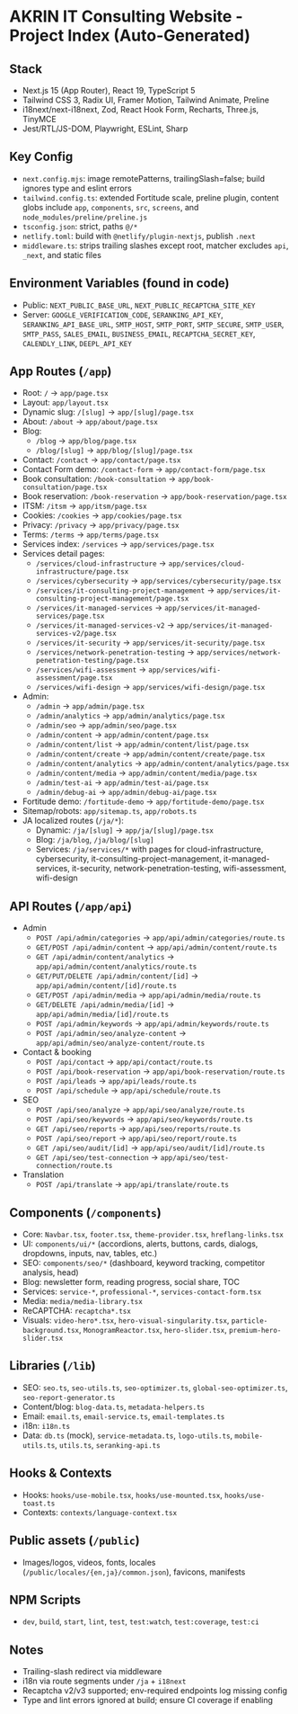 # AKRIN IT Consulting Website - Project Index (Auto-Generated)

## Stack
- Next.js 15 (App Router), React 19, TypeScript 5
- Tailwind CSS 3, Radix UI, Framer Motion, Tailwind Animate, Preline
- i18next/next-i18next, Zod, React Hook Form, Recharts, Three.js, TinyMCE
- Jest/RTL/JS-DOM, Playwright, ESLint, Sharp

## Key Config
- `next.config.mjs`: image remotePatterns, trailingSlash=false; build ignores type and eslint errors
- `tailwind.config.ts`: extended Fortitude scale, preline plugin, content globs include `app`, `components`, `src`, `screens`, and `node_modules/preline/preline.js`
- `tsconfig.json`: strict, paths `@/*`
- `netlify.toml`: build with `@netlify/plugin-nextjs`, publish `.next`
- `middleware.ts`: strips trailing slashes except root, matcher excludes `api`, `_next`, and static files

## Environment Variables (found in code)
- Public: `NEXT_PUBLIC_BASE_URL`, `NEXT_PUBLIC_RECAPTCHA_SITE_KEY`
- Server: `GOOGLE_VERIFICATION_CODE`, `SERANKING_API_KEY`, `SERANKING_API_BASE_URL`, `SMTP_HOST`, `SMTP_PORT`, `SMTP_SECURE`, `SMTP_USER`, `SMTP_PASS`, `SALES_EMAIL`, `BUSINESS_EMAIL`, `RECAPTCHA_SECRET_KEY`, `CALENDLY_LINK`, `DEEPL_API_KEY`

## App Routes (`/app`)
- Root: `/` → `app/page.tsx`
- Layout: `app/layout.tsx`
- Dynamic slug: `/[slug]` → `app/[slug]/page.tsx`
- About: `/about` → `app/about/page.tsx`
- Blog:
  - `/blog` → `app/blog/page.tsx`
  - `/blog/[slug]` → `app/blog/[slug]/page.tsx`
- Contact: `/contact` → `app/contact/page.tsx`
- Contact Form demo: `/contact-form` → `app/contact-form/page.tsx`
- Book consultation: `/book-consultation` → `app/book-consultation/page.tsx`
- Book reservation: `/book-reservation` → `app/book-reservation/page.tsx`
- ITSM: `/itsm` → `app/itsm/page.tsx`
- Cookies: `/cookies` → `app/cookies/page.tsx`
- Privacy: `/privacy` → `app/privacy/page.tsx`
- Terms: `/terms` → `app/terms/page.tsx`
- Services index: `/services` → `app/services/page.tsx`
- Services detail pages:
  - `/services/cloud-infrastructure` → `app/services/cloud-infrastructure/page.tsx`
  - `/services/cybersecurity` → `app/services/cybersecurity/page.tsx`
  - `/services/it-consulting-project-management` → `app/services/it-consulting-project-management/page.tsx`
  - `/services/it-managed-services` → `app/services/it-managed-services/page.tsx`
  - `/services/it-managed-services-v2` → `app/services/it-managed-services-v2/page.tsx`
  - `/services/it-security` → `app/services/it-security/page.tsx`
  - `/services/network-penetration-testing` → `app/services/network-penetration-testing/page.tsx`
  - `/services/wifi-assessment` → `app/services/wifi-assessment/page.tsx`
  - `/services/wifi-design` → `app/services/wifi-design/page.tsx`
- Admin:
  - `/admin` → `app/admin/page.tsx`
  - `/admin/analytics` → `app/admin/analytics/page.tsx`
  - `/admin/seo` → `app/admin/seo/page.tsx`
  - `/admin/content` → `app/admin/content/page.tsx`
  - `/admin/content/list` → `app/admin/content/list/page.tsx`
  - `/admin/content/create` → `app/admin/content/create/page.tsx`
  - `/admin/content/analytics` → `app/admin/content/analytics/page.tsx`
  - `/admin/content/media` → `app/admin/content/media/page.tsx`
  - `/admin/test-ai` → `app/admin/test-ai/page.tsx`
  - `/admin/debug-ai` → `app/admin/debug-ai/page.tsx`
- Fortitude demo: `/fortitude-demo` → `app/fortitude-demo/page.tsx`
- Sitemap/robots: `app/sitemap.ts`, `app/robots.ts`
- JA localized routes (`/ja/*`):
  - Dynamic: `/ja/[slug]` → `app/ja/[slug]/page.tsx`
  - Blog: `/ja/blog`, `/ja/blog/[slug]`
  - Services: `/ja/services/*` with pages for cloud-infrastructure, cybersecurity, it-consulting-project-management, it-managed-services, it-security, network-penetration-testing, wifi-assessment, wifi-design

## API Routes (`/app/api`)
- Admin
  - `POST /api/admin/categories` → `app/api/admin/categories/route.ts`
  - `GET/POST /api/admin/content` → `app/api/admin/content/route.ts`
  - `GET /api/admin/content/analytics` → `app/api/admin/content/analytics/route.ts`
  - `GET/PUT/DELETE /api/admin/content/[id]` → `app/api/admin/content/[id]/route.ts`
  - `GET/POST /api/admin/media` → `app/api/admin/media/route.ts`
  - `GET/DELETE /api/admin/media/[id]` → `app/api/admin/media/[id]/route.ts`
  - `POST /api/admin/keywords` → `app/api/admin/keywords/route.ts`
  - `POST /api/admin/seo/analyze-content` → `app/api/admin/seo/analyze-content/route.ts`
- Contact & booking
  - `POST /api/contact` → `app/api/contact/route.ts`
  - `POST /api/book-reservation` → `app/api/book-reservation/route.ts`
  - `POST /api/leads` → `app/api/leads/route.ts`
  - `POST /api/schedule` → `app/api/schedule/route.ts`
- SEO
  - `POST /api/seo/analyze` → `app/api/seo/analyze/route.ts`
  - `POST /api/seo/keywords` → `app/api/seo/keywords/route.ts`
  - `GET /api/seo/reports` → `app/api/seo/reports/route.ts`
  - `POST /api/seo/report` → `app/api/seo/report/route.ts`
  - `GET /api/seo/audit/[id]` → `app/api/seo/audit/[id]/route.ts`
  - `GET /api/seo/test-connection` → `app/api/seo/test-connection/route.ts`
- Translation
  - `POST /api/translate` → `app/api/translate/route.ts`

## Components (`/components`)
- Core: `Navbar.tsx`, `footer.tsx`, `theme-provider.tsx`, `hreflang-links.tsx`
- UI: `components/ui/*` (accordions, alerts, buttons, cards, dialogs, dropdowns, inputs, nav, tables, etc.)
- SEO: `components/seo/*` (dashboard, keyword tracking, competitor analysis, head)
- Blog: newsletter form, reading progress, social share, TOC
- Services: `service-*`, `professional-*`, `services-contact-form.tsx`
- Media: `media/media-library.tsx`
- ReCAPTCHA: `recaptcha*.tsx`
- Visuals: `video-hero*.tsx`, `hero-visual-singularity.tsx`, `particle-background.tsx`, `MonogramReactor.tsx`, `hero-slider.tsx`, `premium-hero-slider.tsx`

## Libraries (`/lib`)
- SEO: `seo.ts`, `seo-utils.ts`, `seo-optimizer.ts`, `global-seo-optimizer.ts`, `seo-report-generator.ts`
- Content/blog: `blog-data.ts`, `metadata-helpers.ts`
- Email: `email.ts`, `email-service.ts`, `email-templates.ts`
- i18n: `i18n.ts`
- Data: `db.ts` (mock), `service-metadata.ts`, `logo-utils.ts`, `mobile-utils.ts`, `utils.ts`, `seranking-api.ts`

## Hooks & Contexts
- Hooks: `hooks/use-mobile.tsx`, `hooks/use-mounted.tsx`, `hooks/use-toast.ts`
- Contexts: `contexts/language-context.tsx`

## Public assets (`/public`)
- Images/logos, videos, fonts, locales (`/public/locales/{en,ja}/common.json`), favicons, manifests

## NPM Scripts
- `dev`, `build`, `start`, `lint`, `test`, `test:watch`, `test:coverage`, `test:ci`

## Notes
- Trailing-slash redirect via middleware
- i18n via route segments under `/ja` + `i18next`
- Recaptcha v2/v3 supported; env-required endpoints log missing config
- Type and lint errors ignored at build; ensure CI coverage if enabling

